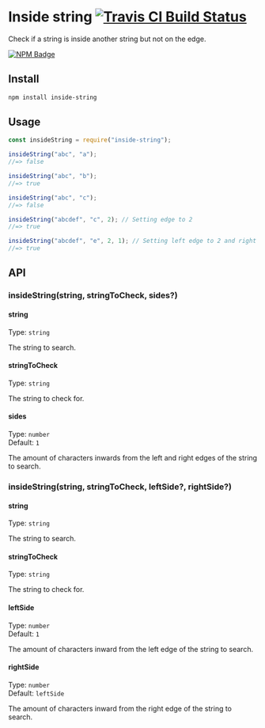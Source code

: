 # Inside string [![Travis CI Build Status](https://img.shields.io/travis/com/Richienb/inside-string/master.svg?style=for-the-badge)](https://travis-ci.com/Richienb/inside-string)

Check if a string is inside another string but not on the edge.

[![NPM Badge](https://nodei.co/npm/inside-string.png)](https://npmjs.com/package/inside-string)

## Install

```sh
npm install inside-string
```

## Usage

```js
const insideString = require("inside-string");

insideString("abc", "a");
//=> false

insideString("abc", "b");
//=> true

insideString("abc", "c");
//=> false

insideString("abcdef", "c", 2); // Setting edge to 2
//=> true

insideString("abcdef", "e", 2, 1); // Setting left edge to 2 and right edge to 1
//=> true
```

## API

### insideString(string, stringToCheck, sides?)

#### string

Type: `string`

The string to search.

#### stringToCheck

Type: `string`

The string to check for.

#### sides

Type: `number`\
Default: `1`

The amount of characters inwards from the left and right edges of the string to search.

### insideString(string, stringToCheck, leftSide?, rightSide?)

#### string

Type: `string`

The string to search.

#### stringToCheck

Type: `string`

The string to check for.

#### leftSide

Type: `number`\
Default: `1`

The amount of characters inward from the left edge of the string to search.

#### rightSide

Type: `number`\
Default: `leftSide`

The amount of characters inward from the right edge of the string to search.
